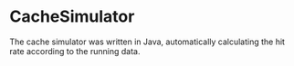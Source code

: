 # CacheSimulator
The cache simulator was written in Java, automatically calculating the hit rate according to the running data.
